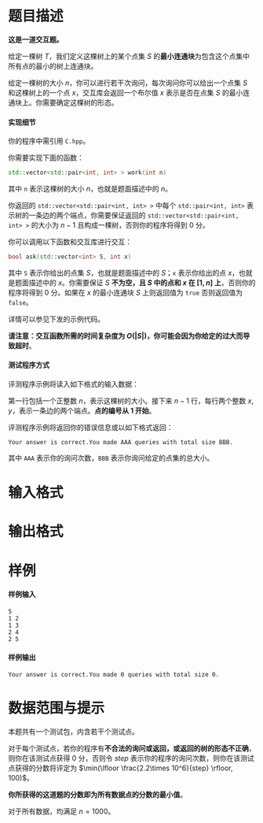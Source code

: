 
# 题目描述

**这是一道交互题。**

给定一棵树 $T$，我们定义这棵树上的某个点集 $S$ 的**最小连通块**为包含这个点集中所有点的最小的树上连通块。

给定一棵树的大小 $n$，你可以进行若干次询问，每次询问你可以给出一个点集 $S$ 和这棵树上的一个点 $x$，交互库会返回一个布尔值 $x$ 表示是否在点集 $S$ 的最小连通块上。你需要确定这棵树的形态。

#### 实现细节

你的程序中需引用 `C.hpp`。

你需要实现下面的函数：

```cpp
std::vector<std::pair<int, int> > work(int n)
```

其中 `n` 表示这棵树的大小 $n$，也就是题面描述中的 $n$。

你返回的 `std::vector<std::pair<int, int> >` 中每个 `std::pair<int, int>` 表示树的一条边的两个端点，你需要保证返回的 `std::vector<std::pair<int, int> >` 的大小为 $n-1$ 且构成一棵树，否则你的程序将得到 $0$ 分。

你可以调用以下函数和交互库进行交互：

```cpp
bool ask(std::vector<int> S, int x)
```

其中 `S` 表示你给出的点集 $S$，也就是题面描述中的 $S$；`x` 表示你给出的点 $x$，也就是题面描述中的 $x$。你需要保证 $S$ **不为空，且 $S$ 中的点和 $x$ 在 $[1, n]$ 上**，否则你的程序将得到 $0$ 分。如果在 $x$ 的最小连通块 $S$ 上则返回值为 `true` 否则返回值为 `false`。

详情可以参见下发的示例代码。

**请注意：交互函数所需的时间复杂度为 $O(|S|)$，你可能会因为你给定的过大而导致超时**。

#### 测试程序方式

评测程序示例将读入如下格式的输入数据：

第一行包括一个正整数 $n$，表示这棵树的大小。接下来 $n-1$ 行，每行两个整数 $x, y$，表示一条边的两个端点。**点的编号从 $\mathbf 1$ 开始**。

评测程序示例将返回你的错误信息或以如下格式返回：

```plain
Your answer is correct.You made AAA queries with total size BBB.
```

其中 `AAA` 表示你的询问次数，`BBB` 表示你询问给定的点集的总大小。

# 输入格式



# 输出格式



# 样例

#### 样例输入

```plain
5
1 2
1 3
2 4
2 5
```


#### 样例输出

```plain
Your answer is correct.You made 0 queries with total size 0.
```

# 数据范围与提示

本题共有一个测试包，内含若干个测试点。

对于每个测试点，若你的程序有**不合法的询问或返回，或返回的树的形态不正确**，则你在该测试点获得 $0$ 分，否则令 $step$ 表示你的程序的询问次数，则你在该测试点获得的分数将评定为 $\min(\lfloor \frac{2.2\times 10^6}{step} \rfloor, 100)$。

**你所获得的这道题的分数即为所有数据点的分数的最小值**。

对于所有数据，均满足 $n=1000$。

